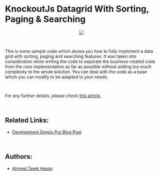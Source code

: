 # KnockoutJs Datagrid With Sorting, Paging & Searching

<p align="center">
  <img src="http://1.bp.blogspot.com/-GmdaBy6mcFw/VM6sfj1nwjI/AAAAAAAAHlE/aVYvmp3uTX4/s1600/KnockoutDatagridWithSortingPagingAndSearching.png">
</p>

<br/>

This is some sample code which shows you how to fully implement a data grid with sorting, paging and searching features. It was taken into consideration while writing the code to separate the business-related code from the core implementation as far as possible without adding too much complexity to the whole solution. You can deal with the code as a base which you can modify to be adapted to your needs.

<br/>

For any further details, please check [this article](http://developmentsimplyput.blogspot.com/2015/02/knockout-datagrid-with-sorting-paging.html).

<br/>

## Related Links:
* [Development Simply Put Blog Post](http://developmentsimplyput.blogspot.com/2015/02/knockout-datagrid-with-sorting-paging.html)

<br/>

## Authors:
* [Ahmed Tarek Hasan](https://linkedin.com/in/atarekhasan)
